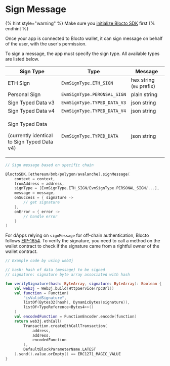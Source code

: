 # Sign Message

{% hint style="warning" %}
Make sure you [initialize Blocto SDK](getting-started.md) first
{% endhint %}

Once your app is connected to Blocto wallet, it can sign message on behalf of the user, with the user's permission.

To sign a message, the app must specify the sign type. All available types are listed below.

| Sign Type                                                                | Type                        | Message                  |
| ------------------------------------------------------------------------ | --------------------------- | ------------------------ |
| ETH Sign                                                                 | `EvmSignType.ETH_SIGN`      | hex string (`0x` prefix) |
| Personal Sign                                                            | `EvmSignType.PERONSAL_SIGN` | plain string             |
| Sign Typed Data v3                                                       | `EvmSignType.TYPED_DATA_V3` | json string              |
| Sign Typed Data v4                                                       | `EvmSignType.TYPED_DATA_V4` | json string              |
| <p>Sign Typed Data</p><p>(currently identical to Sign Typed Data v4)</p> | `EvmSignType.TYPED_DATA`    | json string              |

```kotlin
// Sign message based on specific chain

BloctoSDK.[ethereum/bnb/polygon/avalanche].signMessage(
    context = context,
    fromAddress = address,
    signType = [EvmSignType.ETH_SIGN/EvmSignType.PERSONAL_SIGN/...],
    message = message,
    onSuccess = { signature ->
        // get signature
    },
    onError = { error ->
        // handle error
    }
)
```

For dApps relying on `signMessage` for off-chain authentication, Blocto follows [EIP-1654](https://github.com/ethereum/EIPs/issues/1654). To verify the signature, you need to call a method on the wallet contract to check if the signature came from a rightful owner of the wallet contract.

```kotlin
// Example code by using web3j

// hash: hash of data (message) to be signed
// signature: signature byte array associated with hash

fun verifySignature(hash: ByteArray, signature: ByteArray): Boolean {
    val web3j = Web3j.build(HttpService(rpcUrl))
    val function = Function(
        "isValidSignature",
        listOf(Bytes32(hash), DynamicBytes(signature)),
        listOf<TypeReference<Bytes4>>()
    )
    val encodedFunction = FunctionEncoder.encode(function)
    return web3j.ethCall(
        Transaction.createEthCallTransaction(
            address,
            address,
            encodedFunction
        ),
        DefaultBlockParameterName.LATEST
    ).send().value.orEmpty() == ERC1271_MAGIC_VALUE
}
```
